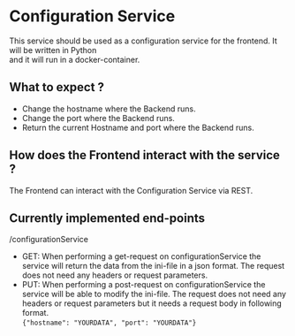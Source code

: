 # Configuration Service
This service should be used as a configuration service for the frontend. It will be written in Python<br>
and it will run in a docker-container.
## What to expect ?
- Change the hostname where the Backend runs.
- Change the port where the Backend runs.
- Return the current Hostname and port where the Backend runs.<br>
## How does the Frontend interact with the service ?
The Frontend can interact with the Configuration Service via REST.
## Currently implemented end-points
/configurationService <br>
- GET: When performing a get-request on configurationService the service will return the data from the ini-file in a json format. The request does not need any headers or request parameters.
- PUT: When performing a post-request on configurationService the service will be able to modify the ini-file. The request does not need any headers or request parameters but it needs a request body in following format.<br>
```{"hostname": "YOURDATA", "port": "YOURDATA"}```
